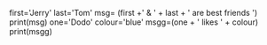 first='Jerry'
last='Tom'
msg= (first +' & '  + last + ' are best friends ')
print(msg)
one='Dodo'
colour='blue'
msgg=(one + ' likes ' + colour)
print(msgg)

